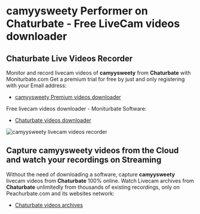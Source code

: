 # camyysweety Performer on Chaturbate - Free LiveCam videos downloader

## Chaturbate Live Videos Recorder

Monitor and record livecam videos of **camyysweety** from **Chaturbate** with Moniturbate.com
Get a premium trial for free by just and only registering with your Email address:
* [camyysweety Premium videos downloader](https://moniturbate.com/request-demo-licence-key.html)

Free livecam videos downloader - Moniturbate Software:
* [Chaturbate videos downloader](https://moniturbate.com/moniturbate-download-software.html)

![camyysweety livecam videos recorder](https://peachurnet.com/templates/moniturbate-software.png)


## Capture camyysweety videos from the Cloud and watch your recordings on Streaming

Without the need of downloading a software, capture **camyysweety** livecam videos from **Chaturbate** 100% online.
Watch Livecam archives from **Chaturbate** unlimitedly from thousands of existing recordings, only on Peachurbate.com and its websites network:
* [Chaturbate videos archives](https://peachurnet.com/)